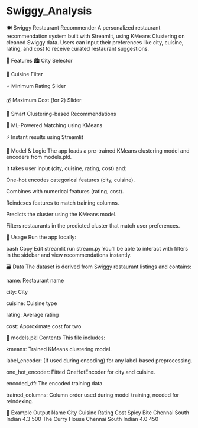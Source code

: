 # Swiggy_Analysis

🍽️ Swiggy Restaurant Recommender
A personalized restaurant recommendation system built with Streamlit, using KMeans Clustering on cleaned Swiggy data. Users can input their preferences like city, cuisine, rating, and cost to receive curated restaurant suggestions.

🚀 Features
🏙️ City Selector

🍜 Cuisine Filter

⭐ Minimum Rating Slider

💰 Maximum Cost (for 2) Slider

🎯 Smart Clustering-based Recommendations

🧠 ML-Powered Matching using KMeans

⚡ Instant results using Streamlit

🧠 Model & Logic
The app loads a pre-trained KMeans clustering model and encoders from models.pkl.

It takes user input (city, cuisine, rating, cost) and:

One-hot encodes categorical features (city, cuisine).

Combines with numerical features (rating, cost).

Reindexes features to match training columns.

Predicts the cluster using the KMeans model.

Filters restaurants in the predicted cluster that match user preferences.

🧪 Usage
Run the app locally:

bash
Copy
Edit
streamlit run stream.py
You’ll be able to interact with filters in the sidebar and view recommendations instantly.

🗃️ Data
The dataset is derived from Swiggy restaurant listings and contains:

name: Restaurant name

city: City

cuisine: Cuisine type

rating: Average rating

cost: Approximate cost for two

🔐 models.pkl Contents
This file includes:

kmeans: Trained KMeans clustering model.

label_encoder: (If used during encoding) for any label-based preprocessing.

one_hot_encoder: Fitted OneHotEncoder for city and cuisine.

encoded_df: The encoded training data.

trained_columns: Column order used during model training, needed for reindexing.

📸 Example Output
Name	City	Cuisine	Rating	Cost
Spicy Bite	Chennai	South Indian	4.3	500
The Curry House	Chennai	South Indian	4.0	450
